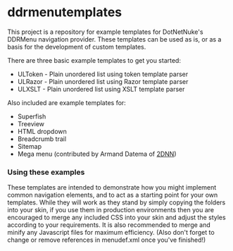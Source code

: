 # ddrmenutemplates

This project is a repository for example templates for DotNetNuke's DDRMenu navigation provider. These templates can be used as is, or as a basis for the development of custom templates.

There are three basic example templates to get you started:

- ULToken - Plain unordered list using token template parser 
- ULRazor - Plain unordered list using Razor template parser 
- ULXSLT - Plain unordered list using XSLT template parser

Also included are example templates for:

- Superfish 
- Treeview 
- HTML dropdown 
- Breadcrumb trail 
- Sitemap 
- Mega menu (contributed by Armand Datema of [2DNN](2dnn.com))

### Using these examples

These templates are intended to demonstrate how you might implement common navigation elements, and to act as a starting point for your own templates. While they will work as they stand by simply copying the folders into your skin, if you use them in production environments then you are encouraged to merge any included CSS into your skin and adjust the styles according to your requirements. It is also recommended to merge and minify any Javascript files for maximum efficiency. (Also don't forget to change or remove references in menudef.xml once you've finished!)
